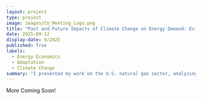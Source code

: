 ```yaml
---
layout: project
type: project
image: images/CU_Meeting_Logo.png
title: "Past and Future Impacts of Climate Change on Energy Demand: Evidence from the U.S. Natural Gas Sector"
date: 2025-09-12
display-date: 9/2025
published: True
labels:
  - Energy Economics
  - Adaptation
  - Climate Change
summary: "I presented my work on the U.S. natural gas sector, analyzing projected demand under climate change and quantifying adaptive responses based on historical observations."
---
```

More Coming Soon!
